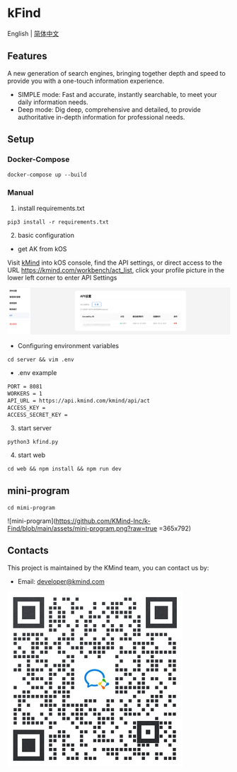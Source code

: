# kFind
English | [简体中文](README_zh-CN.md)

## Features
A new generation of search engines, bringing together depth and speed to provide you with a one-touch information experience.
- SIMPLE mode: Fast and accurate, instantly searchable, to meet your daily information needs.
- Deep mode: Dig deep, comprehensive and detailed, to provide authoritative in-depth information for professional needs.

## Setup

### Docker-Compose
```shell
docker-compose up --build
```

### Manual
1. install requirements.txt
```shell
pip3 install -r requirements.txt
```

2. basic configuration

- get AK from kOS

Visit [kMind](https://kmind.com/) into kOS console, find the API settings, or direct access to the URL https://kmind.com/workbench/act_list, click your profile picture in the lower left corner to enter API Settings

![ak](https://github.com/KMind-Inc/k-Find/blob/main/assets/ak.png?raw=true)

- Configuring environment variables
```shell
cd server && vim .env
```
- .env example
```shell
PORT = 8081
WORKERS = 1
API_URL = https://api.kmind.com/kmind/api/act
ACCESS_KEY = 
ACCESS_SECRET_KEY = 
```

3. start server 
```shell
python3 kfind.py
```

4. start web
```shell
cd web && npm install && npm run dev
```

## mini-program
```shell
cd mimi-program
```

![mini-program](https://github.com/KMind-Inc/k-Find/blob/main/assets/mini-program.png?raw=true =365x792)

## Contacts

This project is maintained by the KMind team, you can contact us by:
* Email: developer@kmind.com

![wechat](https://github.com/KMind-Inc/k-Find/blob/main/assets/wechat.jpeg?raw=true)